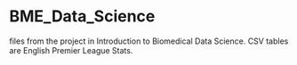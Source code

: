 # BME_Data_Science
files from the project in Introduction to Biomedical Data Science.
CSV tables are English Premier League Stats. 
